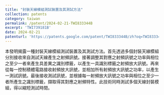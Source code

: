 ```yaml
---
title: "封裝天線模組測試裝置及其測試方法"
collection: patents
category: taiwan
permalink: /patent/2024-02-21-TWI833344B
excerpt: 'TWI739181B'
date: 2024-02-21
patenturl: 'https://patents.google.com/patent/TWI833344B/zh?oq=TWI833344B'
---
```


本發明揭露一種封裝天線模組測試裝置及其測試方法。首先透過多個封裝天線模組分別接收來自測試天線產生之射頻訊號。接著調整其對應之射頻訊號之功率與相位之至少一者來產生具差異之識別標籤，以產生一具識別標籤之射頻放大訊號。再來從每一控制積體電路接收射頻放大訊號，並相加所有射頻放大訊號之功率，以產生一測試訊號。最後接收測試訊號，並根據每一射頻放大訊號之功率與相位之至少一者所產生之識別標籤，擷取得其對應之射頻特性。此技術同時測試多個天線封裝模組，得以縮短測試時間。